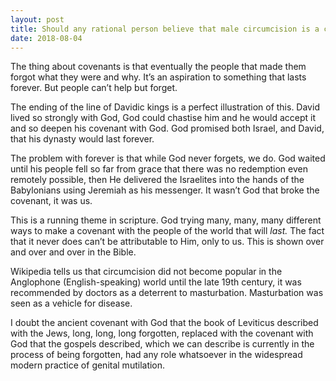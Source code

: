 ```yaml
---
layout: post
title: Should any rational person believe that male circumcision is a covenant with God?
date: 2018-08-04
---
```


<p>The thing about covenants is that eventually the people that made them forgot what they were and why. It’s an aspiration to something that lasts forever. But people can’t help but forget.</p><p>The ending of the line of Davidic kings is a perfect illustration of this. David lived so strongly with God, God could chastise him and he would accept it and so deepen his covenant with God. God promised both Israel, and David, that his dynasty would last forever.</p><p>The problem with forever is that while God never forgets, we do. God waited until his people fell so far from grace that there was no redemption even remotely possible, then He delivered the Israelites into the hands of the Babylonians using Jeremiah as his messenger. It wasn’t God that broke the covenant, it was us.</p><p>This is a running theme in scripture. God trying many, many, many different ways to make a covenant with the people of the world that will <i>last.</i> The fact that it never does can’t be attributable to Him, only to us. This is shown over and over and over in the Bible.</p><p>Wikipedia tells us that circumcision did not become popular in the Anglophone (English-speaking) world until the late 19th century, it was recommended by doctors as a deterrent to masturbation. Masturbation was seen as a vehicle for disease.</p><p>I doubt the ancient covenant with God that the book of Leviticus described with the Jews, long, long, long forgotten, replaced with the covenant with God that the gospels described, which we can describe is currently in the process of being forgotten, had any role whatsoever in the widespread modern practice of genital mutilation.</p>
